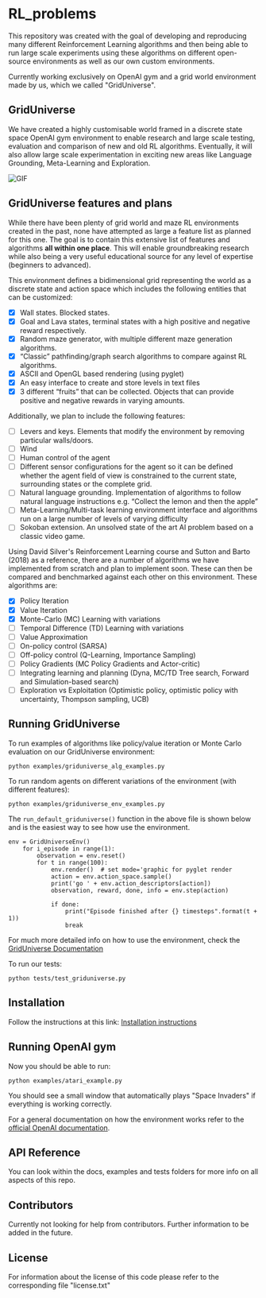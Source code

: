 # RL_problems

This repository was created with the goal of developing and reproducing many different Reinforcement Learning algorithms 
and then being able to run large scale experiments using these algorithms on different open-source 
environments as well as our own custom environments.  

Currently working exclusively on OpenAI gym and a grid world environment made by us, which we called "GridUniverse".

## GridUniverse

We have created a highly customisable world framed in a discrete state space OpenAI gym environment to enable research and large scale testing, evaluation and comparison of new and old RL algorithms. 
Eventually, it will also allow large scale experimentation in exciting new areas like Language Grounding, Meta-Learning and Exploration.

![GIF](docs/maze_solver_BFS_10_times.gif)

## GridUniverse features and plans

While there have been plenty of grid world and maze RL environments created in the past, 
none have attempted as large a feature list as planned for this one. 
The goal is to contain this extensive list of features and algorithms __all within one place__. This will enable groundbreaking research while also being a very useful educational source for any level of expertise (beginners to advanced).
 
This environment defines a bidimensional grid representing the world as a discrete state and action space which includes the following entities that can be customized:
- [x] Wall states. Blocked states.
- [x] Goal and Lava states, terminal states with a high positive and negative reward respectively.
- [x] Random maze generator, with multiple different maze generation algorithms.
- [x] “Classic” pathfinding/graph search algorithms to compare against RL algorithms.
- [x] ASCII and OpenGL based rendering (using pyglet)
- [x] An easy interface to create and store levels in text files
- [x] 3 different “fruits” that can be collected. Objects that can provide positive and negative rewards in varying amounts. 

Additionally, we plan to include the following features:
- [ ] Levers and keys. Elements that modify the environment by removing particular walls/doors.
- [ ] Wind
- [ ] Human control of the agent
- [ ] Different sensor configurations for the agent so it can be defined whether the agent field of view is constrained to the current state, surrounding states or the complete grid.
- [ ] Natural language grounding. Implementation of algorithms to follow natural language instructions e.g. “Collect the lemon and then the apple”
- [ ] Meta-Learning/Multi-task learning environment interface and algorithms run on a large number of levels of varying difficulty
- [ ] Sokoban extension. An unsolved state of the art AI problem based on a classic video game.

Using David Silver's Reinforcement Learning course and Sutton and Barto (2018) as a reference,
there are a number of algorithms we have implemented from scratch and plan to implement soon. 
These can then be compared and benchmarked against each other on this environment. 
These algorithms are:
- [x] Policy Iteration
- [x] Value Iteration
- [x] Monte-Carlo (MC) Learning with variations
- [ ] Temporal Difference (TD) Learning with variations
- [ ] Value Approximation
- [ ] On-policy control (SARSA) 
- [ ] Off-policy control (Q-Learning, Importance Sampling)
- [ ] Policy Gradients (MC Policy Gradients and Actor-critic)
- [ ] Integrating learning and planning (Dyna, MC/TD Tree search, Forward and Simulation-based search)
- [ ] Exploration vs Exploitation (Optimistic policy, optimistic policy with uncertainty, Thompson sampling, UCB)

## Running GridUniverse

To run examples of algorithms like policy/value iteration or Monte Carlo evaluation on our GridUniverse environment:  

`python examples/griduniverse_alg_examples.py`

To run random agents on different variations of the environment (with different features):

`python examples/griduniverse_env_examples.py`

The `run_default_griduniverse()` function in the above file is shown below and is the easiest way to see how use the environment.
```
env = GridUniverseEnv()
    for i_episode in range(1):
        observation = env.reset()
        for t in range(100):
            env.render()  # set mode='graphic for pyglet render
            action = env.action_space.sample()
            print('go ' + env.action_descriptors[action])
            observation, reward, done, info = env.step(action)

            if done:
                print("Episode finished after {} timesteps".format(t + 1))
                break
```


For much more detailed info on how to use the environment, check the [GridUniverse Documentation](https://github.com/beduffy/RL_problems/tree/master/docs/GridUniverse.md)

To run our tests:  

`python tests/test_griduniverse.py`

## Installation

Follow the instructions at this link: [Installation instructions](https://github.com/beduffy/RL_problems/tree/master/docs/Installation.md)

## Running OpenAI gym

Now you should be able to run: 

`python examples/atari_example.py`

You should see a small window that automatically plays "Space Invaders" if everything is working correctly.

For a general documentation on how the environment works refer to the [official OpenAI documentation](https://gym.openai.com/docs).

## API Reference

You can look within the docs, examples and tests folders for more info on all aspects of this repo. 

## Contributors

Currently not looking for help from contributors. Further information to be added in the future.

## License

For information about the license of this code please refer to the corresponding file "license.txt"
